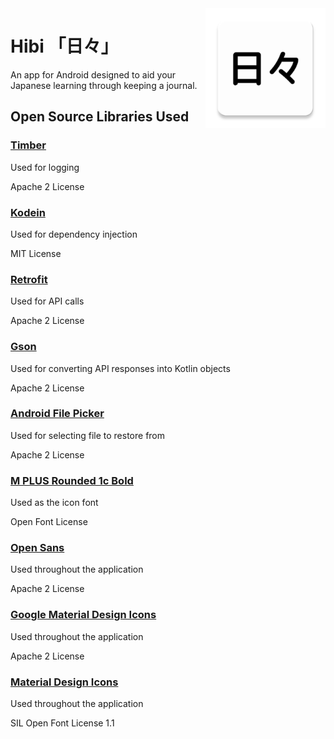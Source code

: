 ﻿<img align="right" src="/.github/assets/logo.png?raw=true" width="192"/>

# Hibi 「日々」
An app for Android designed to aid your Japanese learning through keeping a journal.

## Open Source Libraries Used
### [Timber](https://github.com/JakeWharton/timber)
Used for logging

Apache 2 License

### [Kodein](https://github.com/Kodein-Framework/Kodein-DI)
Used for dependency injection

MIT License

### [Retrofit](https://github.com/square/retrofit)
Used for API calls

Apache 2 License

### [Gson](https://github.com/google/gson)
Used for converting API responses into Kotlin objects

Apache 2 License

### [Android File Picker](https://github.com/DroidNinja/Android-FilePicker)
Used for selecting file to restore from

Apache 2 License

### [M PLUS Rounded 1c Bold](https://fonts.google.com/specimen/M+PLUS+Rounded+1c)
Used as the icon font

Open Font License

### [Open Sans](https://fonts.google.com/specimen/Open+Sans)
Used throughout the application

Apache 2 License

### [Google Material Design Icons](https://material.io/tools/icons/)
Used throughout the application

Apache 2 License

### [Material Design Icons](https://materialdesignicons.com/)
Used throughout the application

SIL Open Font License 1.1